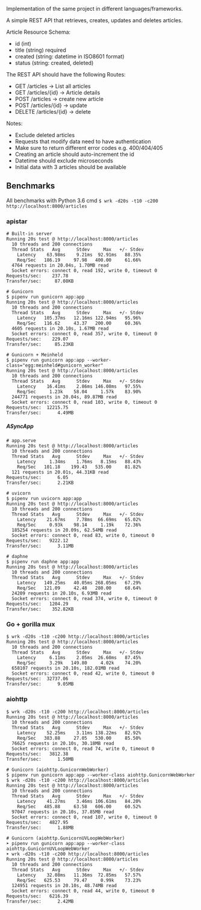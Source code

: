 
Implementation of the same project in different languages/frameworks.

A simple REST API that retrieves, creates, updates and deletes articles.

Article Resource Schema:
- id (int)
- title (string) required
- created (string: datetime in ISO8601 format)
- status (string: created, deleted)

The REST API should have the following Routes:

- GET /articles -> List all articles
- GET /articles/{id} -> Article details
- POST /articles -> create new article
- POST /articles/{id} -> update
- DELETE /articles/{id} -> delete

Notes:
- Exclude deleted articles
- Requests that modify data need to have authentication
- Make sure to return different error codes e.g. 400/404/405
- Creating an article should auto-increment the id
- Datetime should exclude microseconds
- Initial data with 3 articles should be available

Benchmarks
----------

All benchmarks with Python 3.6
cmd `$ wrk -d20s -t10 -c200 http://localhost:8000/articles`

### apistar

```
# Built-in server
Running 20s test @ http://localhost:8000/articles
  10 threads and 200 connections
  Thread Stats   Avg      Stdev     Max   +/- Stdev
    Latency    63.98ms    9.21ms  92.91ms   88.35%
    Req/Sec   186.19     97.98   400.00     61.66%
  4764 requests in 20.04s, 1.70MB read
  Socket errors: connect 0, read 192, write 0, timeout 0
Requests/sec:    237.78
Transfer/sec:     87.08KB

# Gunicorn
$ pipenv run gunicorn app:app
Running 20s test @ http://localhost:8000/articles
  10 threads and 200 connections
  Thread Stats   Avg      Stdev     Max   +/- Stdev
    Latency   105.37ms   12.16ms 122.94ms   95.96%
    Req/Sec   116.62     43.37   200.00     60.36%
  4605 requests in 20.10s, 1.67MB read
  Socket errors: connect 0, read 357, write 0, timeout 0
Requests/sec:    229.07
Transfer/sec:     85.23KB

# Gunicorn + Meinheld
$ pipenv run gunicorn app:app --worker-class="egg:meinheld#gunicorn_worker"
Running 20s test @ http://localhost:8000/articles
  10 threads and 200 connections
  Thread Stats   Avg      Stdev     Max   +/- Stdev
    Latency    16.41ms    2.86ms 146.08ms   97.55%
    Req/Sec     1.23k    58.04     1.57k    83.90%
  244771 requests in 20.04s, 89.87MB read
  Socket errors: connect 0, read 103, write 0, timeout 0
Requests/sec:  12215.75
Transfer/sec:      4.49MB
```

##### ASyncApp
```
# app.serve
Running 20s test @ http://localhost:8000/articles
  10 threads and 200 connections
  Thread Stats   Avg      Stdev     Max   +/- Stdev
    Latency     1.34ms    1.76ms   8.15ms   88.43%
    Req/Sec   101.18    199.43   535.00     81.82%
  121 requests in 20.01s, 44.31KB read
Requests/sec:      6.05
Transfer/sec:      2.21KB

# uvicorn
$ pipenv run uvicorn app:app
Running 20s test @ http://localhost:8000/articles
  10 threads and 200 connections
  Thread Stats   Avg      Stdev     Max   +/- Stdev
    Latency    21.67ms    7.78ms  66.69ms   65.02%
    Req/Sec     0.93k    98.14     1.19k    72.36%
  185254 requests in 20.09s, 62.54MB read
  Socket errors: connect 0, read 83, write 0, timeout 0
Requests/sec:   9222.12
Transfer/sec:      3.11MB

# daphne
$ pipenv run daphne app:app
Running 20s test @ http://localhost:8000/articles
  10 threads and 200 connections
  Thread Stats   Avg      Stdev     Max   +/- Stdev
    Latency   149.25ms   40.05ms 268.05ms   67.29%
    Req/Sec   121.09     42.48   280.00     68.64%
  24209 requests in 20.10s, 6.93MB read
  Socket errors: connect 0, read 374, write 0, timeout 0
Requests/sec:   1204.29
Transfer/sec:    352.82KB
```


### Go + gorilla mux

```
$ wrk -d20s -t10 -c200 http://localhost:8000/articles
Running 20s test @ http://localhost:8000/articles
  10 threads and 200 connections
  Thread Stats   Avg      Stdev     Max   +/- Stdev
    Latency     6.11ms    2.05ms  26.60ms   87.45%
    Req/Sec     3.29k   149.80     4.02k    74.20%
  658107 requests in 20.10s, 182.01MB read
  Socket errors: connect 0, read 42, write 0, timeout 0
Requests/sec:  32737.06
Transfer/sec:      9.05MB
```

### aiohttp

```
$ wrk -d20s -t10 -c200 http://localhost:8000/articles
Running 20s test @ http://localhost:8000/articles
  10 threads and 200 connections
  Thread Stats   Avg      Stdev     Max   +/- Stdev
    Latency    52.25ms    3.11ms 138.22ms   82.92%
    Req/Sec   383.88     27.05   530.00     85.50%
  76625 requests in 20.10s, 30.18MB read
  Socket errors: connect 0, read 74, write 0, timeout 0
Requests/sec:   3812.38
Transfer/sec:      1.50MB

# Gunicorn (aiohttp.GunicornWebWorker)
$ pipenv run gunicorn app:app --worker-class aiohttp.GunicornWebWorker
$ wrk -d20s -t10 -c200 http://localhost:8000/articles
Running 20s test @ http://localhost:8000/articles
  10 threads and 200 connections
  Thread Stats   Avg      Stdev     Max   +/- Stdev
    Latency    41.27ms    3.46ms 106.61ms   84.20%
    Req/Sec   485.88     63.58   606.00     60.52%
  97047 requests in 20.10s, 37.85MB read
  Socket errors: connect 0, read 107, write 0, timeout 0
Requests/sec:   4827.95
Transfer/sec:      1.88MB

# Gunicorn (aiohttp.GunicornUVLoopWebWorker)
➤ pipenv run gunicorn app:app --worker-class aiohttp.GunicornUVLoopWebWorker
➤ wrk -d20s -t10 -c200 http://localhost:8000/articles
Running 20s test @ http://localhost:8000/articles
  10 threads and 200 connections
  Thread Stats   Avg      Stdev     Max   +/- Stdev
    Latency    32.08ms   11.36ms  72.85ms   57.57%
    Req/Sec   625.53     79.47     0.99k    73.23%
  124951 requests in 20.10s, 48.74MB read
  Socket errors: connect 0, read 44, write 0, timeout 0
Requests/sec:   6216.39
Transfer/sec:      2.42MB
```
